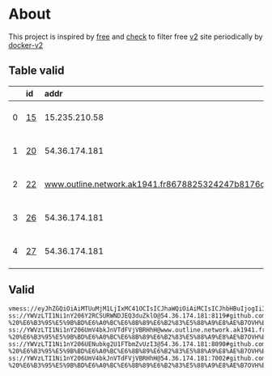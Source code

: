 
# About

This project is inspired by [free](https://github.com/freefq/free) and [check](https://github.com/yeahwu/check) to filter free [v2](https://github.com/v2fly/v2ray-core) site periodically by [docker-v2](https://hub.docker.com/r/v2ray/official)

    

## Table valid
|    | id                   | addr                                                                                            | cn        | cc   | isp     | ip                       | chatgpt          |
|---:|:---------------------|:------------------------------------------------------------------------------------------------|:----------|:-----|:--------|:-------------------------|:-----------------|
|  0 | [15](config/15.json) | 15.235.210.58                                                                                   | Singapore | SG   | OVH SAS | 2402:1f00:8000:800::436e | Yes (Region: SG) |
|  1 | [20](config/20.json) | 54.36.174.181                                                                                   | Poland    | PL   | OVH SAS | 54.36.174.181            | Yes (Region: FR) |
|  2 | [22](config/22.json) | www.outline.network.ak1941.fr8678825324247b8176d59f83c30bd94d23d2e3ac5cd4a743bkwqeikvdyufr.cyou | Poland    | PL   | OVH SAS | 54.36.174.181            | Yes (Region: FR) |
|  3 | [26](config/26.json) | 54.36.174.181                                                                                   | Poland    | PL   | OVH SAS | 54.36.174.181            | Yes (Region: FR) |
|  4 | [27](config/27.json) | 54.36.174.181                                                                                   | Poland    | PL   | OVH SAS | 54.36.174.181            | Yes (Region: FR) |

## Valid
```
vmess://eyJhZGQiOiAiMTUuMjM1LjIxMC41OCIsICJhaWQiOiAiMCIsICJhbHBuIjogIiIsICJmcCI6ICIiLCAiaG9zdCI6ICIiLCAiaWQiOiAiOGJkYWQyNTktM2E1MS00MmU4LWUwMzQtYmExMWRhZDI5ZDdmIiwgIm5ldCI6ICJ3cyIsICJwYXRoIjogIi8_ZWQ9MjA0OCIsICJwb3J0IjogIjQxMTExIiwgInBzIjogImdpdGh1Yi5jb20vZnJlZWZxIC0gXHU3ZjhlXHU1NmZkXHU2MGUwXHU2NjZlXHU1MTZjXHU1M2Y4IDE1IiwgInNjeSI6ICJhdXRvIiwgInNuaSI6ICIiLCAidGxzIjogIiIsICJ0eXBlIjogIiIsICJ2IjogIjIifQ==
ss://YWVzLTI1Ni1nY206Y2RCSURWNDJEQ3duZklO@54.36.174.181:8119#github.com/freefq%20-%20%E6%B3%95%E5%9B%BD%E6%A0%BC%E6%8B%89%E6%B2%83%E5%88%A9%E8%AE%B7OVH%E6%95%B0%E6%8D%AE%E4%B8%AD%E5%BF%83%2020
ss://YWVzLTI1Ni1nY206UmV4bkJnVTdFVjVBRHhH@www.outline.network.ak1941.fr8678825324247b8176d59f83c30bd94d23d2e3ac5cd4a743bkwqeikvdyufr.cyou:7001#github.com/freefq%20-%20%E6%B3%95%E5%9B%BD%E6%A0%BC%E6%8B%89%E6%B2%83%E5%88%A9%E8%AE%B7OVH%E6%95%B0%E6%8D%AE%E4%B8%AD%E5%BF%83%2022
ss://YWVzLTI1Ni1nY206UENubkg2U1FTbmZvUzI3@54.36.174.181:8090#github.com/freefq%20-%20%E6%B3%95%E5%9B%BD%E6%A0%BC%E6%8B%89%E6%B2%83%E5%88%A9%E8%AE%B7OVH%E6%95%B0%E6%8D%AE%E4%B8%AD%E5%BF%83%2026
ss://YWVzLTI1Ni1nY206UmV4bkJnVTdFVjVBRHhH@54.36.174.181:7002#github.com/freefq%20-%20%E6%B3%95%E5%9B%BD%E6%A0%BC%E6%8B%89%E6%B2%83%E5%88%A9%E8%AE%B7OVH%E6%95%B0%E6%8D%AE%E4%B8%AD%E5%BF%83%2027
```

